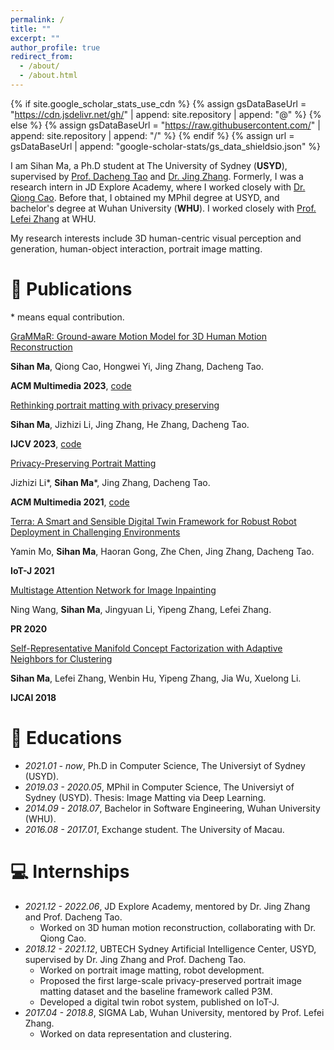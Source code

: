 ```yaml
---
permalink: /
title: ""
excerpt: ""
author_profile: true
redirect_from: 
  - /about/
  - /about.html
---
```


{% if site.google_scholar_stats_use_cdn %}
{% assign gsDataBaseUrl = "https://cdn.jsdelivr.net/gh/" | append: site.repository | append: "@" %}
{% else %}
{% assign gsDataBaseUrl = "https://raw.githubusercontent.com/" | append: site.repository | append: "/" %}
{% endif %}
{% assign url = gsDataBaseUrl | append: "google-scholar-stats/gs_data_shieldsio.json" %}

<span class='anchor' id='about-me'></span>
I am Sihan Ma, a Ph.D student at The University of Sydney (<strong>USYD</strong>), supervised by <a href="https://scholar.google.com/citations?user=RwlJNLcAAAAJ&hl=en">Prof. Dacheng Tao</a> and <a href="https://scholar.google.com.hk/citations?user=9jH5v74AAAAJ">Dr. Jing Zhang</a>. Formerly, I was a research intern in JD Explore Academy, where I worked closely with <a href="https://qiongcao.github.io/">Dr. Qiong Cao</a>. Before that, I obtained my MPhil degree at USYD, and bachelor's degree at Wuhan University (<strong>WHU</strong>). I worked closely with <a href="https://scholar.google.com/citations?user=BLKHwNwAAAAJ">Prof. Lefei Zhang</a> at WHU. 

My research interests include 3D human-centric visual perception and generation, human-object interaction, portrait image matting. 

<!-- # 🔥 News
- *2022.02*: &nbsp;🎉🎉 Lorem ipsum dolor sit amet, consectetur adipiscing elit. Vivamus ornare aliquet ipsum, ac tempus justo dapibus sit amet. 
- *2022.02*: &nbsp;🎉🎉 Lorem ipsum dolor sit amet, consectetur adipiscing elit. Vivamus ornare aliquet ipsum, ac tempus justo dapibus sit amet.  -->

# 📝 Publications 

\* means equal contribution.

[GraMMaR: Ground-aware Motion Model for 3D Human Motion Reconstruction](https://arxiv.org/abs/2306.16736)

**Sihan Ma**, Qiong Cao, Hongwei Yi, Jing Zhang, Dacheng Tao.

**ACM Multimedia 2023**, [code](https://github.com/xymsh/GraMMaR)


[Rethinking portrait matting with privacy preserving](https://arxiv.org/abs/2203.16828)

**Sihan Ma**, Jizhizi Li, Jing Zhang, He Zhang, Dacheng Tao.

**IJCV 2023**, [code](https://github.com/ViTAE-Transformer/P3M-Net)


[Privacy-Preserving Portrait Matting](https://arxiv.org/pdf/2104.14222.pdf)

Jizhizi Li\*, **Sihan Ma**\*, Jing Zhang, Dacheng Tao.

**ACM Multimedia 2021**, [code](https://github.com/JizhiziLi/P3M)


[Terra: A Smart and Sensible Digital Twin Framework for Robust Robot Deployment in Challenging Environments](https://ieeexplore.ieee.org/document/9386242)

Yamin Mo, **Sihan Ma**, Haoran Gong, Zhe Chen, Jing Zhang, Dacheng Tao.

**IoT-J 2021**


[Multistage Attention Network for Image Inpainting](https://www.sciencedirect.com/science/article/abs/pii/S003132032030251X)

Ning Wang, **Sihan Ma**, Jingyuan Li, Yipeng Zhang, Lefei Zhang.

**PR 2020**


[Self-Representative Manifold Concept Factorization with Adaptive Neighbors for Clustering](https://www.ijcai.org/proceedings/2018/352)

**Sihan Ma**, Lefei Zhang, Wenbin Hu, Yipeng Zhang, Jia Wu, Xuelong Li.

**IJCAI 2018**


# 📖 Educations
- *2021.01 - now*, Ph.D in Computer Science, The Universiyt of Sydney (USYD).
- *2019.03 - 2020.05*, MPhil in Computer Science, The Universiyt of Sydney (USYD). Thesis: Image Matting via Deep Learning. 
- *2014.09 - 2018.07*, Bachelor in Software Engineering, Wuhan University (WHU).
- *2016.08 - 2017.01*, Exchange student. The University of Macau.

# 💻 Internships
- *2021.12 - 2022.06*, JD Explore Academy, mentored by Dr. Jing Zhang and Prof. Dacheng Tao. 
  - Worked on 3D human motion reconstruction, collaborating with Dr. Qiong Cao.
- *2018.12 - 2021.12*, UBTECH Sydney Artificial Intelligence Center, USYD, supervised by Dr. Jing Zhang and Prof. Dacheng Tao. 
  - Worked on portrait image matting, robot development. 
  - Proposed the first large-scale privacy-preserved portrait image matting dataset and the baseline framework called P3M. 
  - Developed a digital twin robot system, published on IoT-J.
- *2017.04 - 2018.8*, SIGMA Lab, Wuhan University, mentored by Prof. Lefei Zhang. 
  - Worked on data representation and clustering.